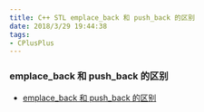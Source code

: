 ```yaml
---
title: C++ STL emplace_back 和 push_back 的区别
date: 2018/3/29 19:44:38 
tags:
- CPlusPlus
---
```


### emplace_back 和 push_back 的区别
*   [emplace_back 和 push_back 的区别](https://blog.csdn.net/xiaolewennofollow/article/details/52559364)